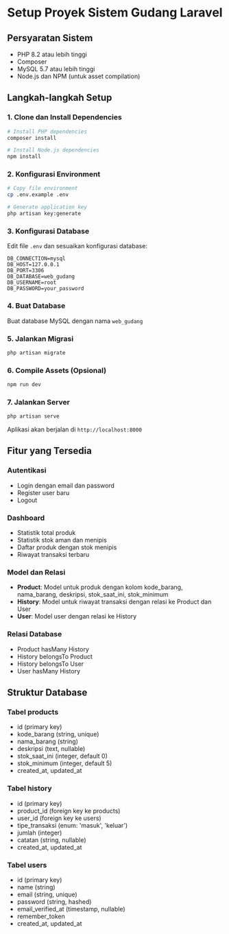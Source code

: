 # Setup Proyek Sistem Gudang Laravel

## Persyaratan Sistem
- PHP 8.2 atau lebih tinggi
- Composer
- MySQL 5.7 atau lebih tinggi
- Node.js dan NPM (untuk asset compilation)

## Langkah-langkah Setup

### 1. Clone dan Install Dependencies
```bash
# Install PHP dependencies
composer install

# Install Node.js dependencies
npm install
```

### 2. Konfigurasi Environment
```bash
# Copy file environment
cp .env.example .env

# Generate application key
php artisan key:generate
```

### 3. Konfigurasi Database
Edit file `.env` dan sesuaikan konfigurasi database:
```env
DB_CONNECTION=mysql
DB_HOST=127.0.0.1
DB_PORT=3306
DB_DATABASE=web_gudang
DB_USERNAME=root
DB_PASSWORD=your_password
```

### 4. Buat Database
Buat database MySQL dengan nama `web_gudang`

### 5. Jalankan Migrasi
```bash
php artisan migrate
```

### 6. Compile Assets (Opsional)
```bash
npm run dev
```

### 7. Jalankan Server
```bash
php artisan serve
```

Aplikasi akan berjalan di `http://localhost:8000`

## Fitur yang Tersedia

### Autentikasi
- Login dengan email dan password
- Register user baru
- Logout

### Dashboard
- Statistik total produk
- Statistik stok aman dan menipis
- Daftar produk dengan stok menipis
- Riwayat transaksi terbaru

### Model dan Relasi
- **Product**: Model untuk produk dengan kolom kode_barang, nama_barang, deskripsi, stok_saat_ini, stok_minimum
- **History**: Model untuk riwayat transaksi dengan relasi ke Product dan User
- **User**: Model user dengan relasi ke History

### Relasi Database
- Product hasMany History
- History belongsTo Product
- History belongsTo User
- User hasMany History

## Struktur Database

### Tabel products
- id (primary key)
- kode_barang (string, unique)
- nama_barang (string)
- deskripsi (text, nullable)
- stok_saat_ini (integer, default 0)
- stok_minimum (integer, default 5)
- created_at, updated_at

### Tabel history
- id (primary key)
- product_id (foreign key ke products)
- user_id (foreign key ke users)
- tipe_transaksi (enum: 'masuk', 'keluar')
- jumlah (integer)
- catatan (string, nullable)
- created_at, updated_at

### Tabel users
- id (primary key)
- name (string)
- email (string, unique)
- password (string, hashed)
- email_verified_at (timestamp, nullable)
- remember_token
- created_at, updated_at 